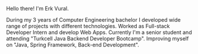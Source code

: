 Hello there! I'm Erk Vural.

During my 3 years of Computer Engineering bachelor I developed wide range of projects with different technologies.
Worked as Full-stack Developer Intern and develop Web Apps. 
Currently I'm a senior student and attending "Turkcell Java Backend Developer Bootcamp".
Improving myself on "Java, Spring Framework, Back-end Development".
